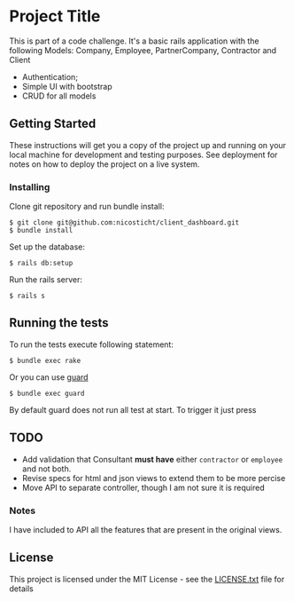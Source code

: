 # Project Title

This is part of a code challenge. It's a basic rails application with the following Models: Company, Employee,
PartnerCompany, Contractor and Client

- Authentication;
- Simple UI with bootstrap
- CRUD for all models

## Getting Started

These instructions will get you a copy of the project up and running on your local machine for development and testing purposes. See deployment for notes on how to deploy the project on a live system.


### Installing

Clone git repository and run bundle install:

    $ git clone git@github.com:nicosticht/client_dashboard.git
    $ bundle install

Set up the database:

    $ rails db:setup


Run the rails server:

    $ rails s

## Running the tests

To run the tests execute following statement:

    $ bundle exec rake

Or you can use [guard](https://github.com/guard/guard)

    $ bundle exec guard

By default guard does not run all test at start. To trigger it just press <Enter>

## TODO

* Add validation that Consultant **must have** either `contractor` or `employee`
and not both.
* Revise specs for html and json views to extend them to be more percise
* Move API to separate controller, though I am not sure it is required

### Notes

I have included to API all the features that are present in the original views.

## License

This project is licensed under the MIT License - see the [LICENSE.txt](LICENSE.txt) file for details
